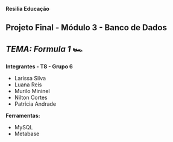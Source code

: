 **Resilia Educação**

## Projeto Final - Módulo 3 - Banco de Dados

 ## ***TEMA: Formula 1*** 🏎️

 **Integrantes - T8 - Grupo 6**
 - Larissa Silva
 - Luana Reis
 - Murilo Mininel
 - Nilton Cortes
 - Patrícia  Andrade
 
 **Ferramentas:** 
 - MySQL
 - Metabase

